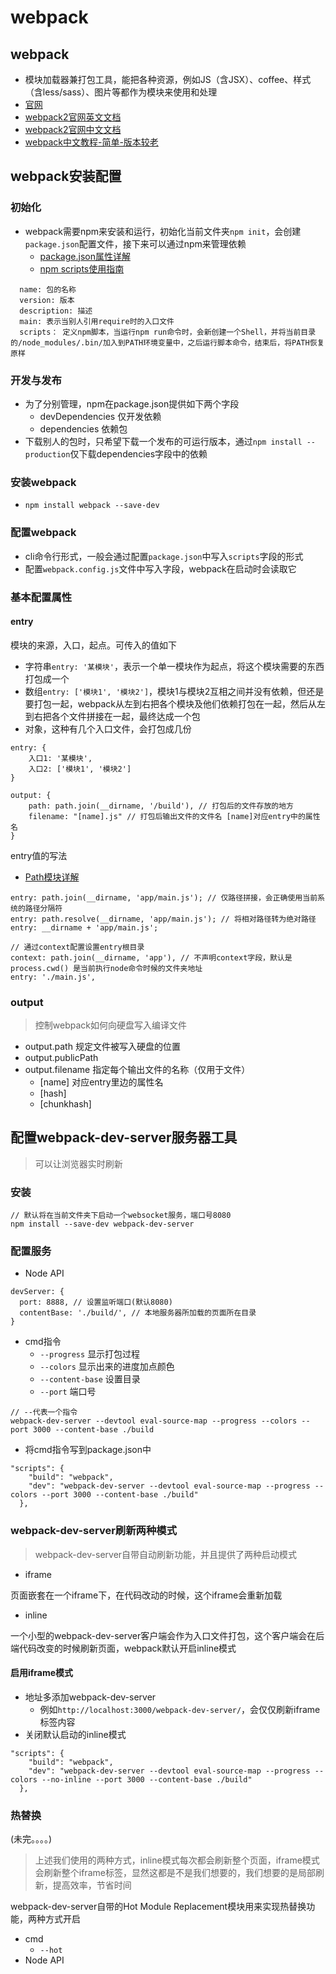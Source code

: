 # webpack

## webpack

- 模块加载器兼打包工具，能把各种资源，例如JS（含JSX）、coffee、样式（含less/sass）、图片等都作为模块来使用和处理
- [官网](http://webpack.github.io/)
- [webpack2官网英文文档](https://webpack.js.org/configuration/)
- [webpack2官网中文文档](http://www.css88.com/doc/webpack2/)
- [webpack中文教程-简单-版本较老](http://webpackdoc.com/index.html)

## webpack安装配置

### 初始化

- webpack需要npm来安装和运行，初始化当前文件夹`npm init`，会创建`package.json`配置文件，接下来可以通过npm来管理依赖
    + [package.json属性详解](http://www.cnblogs.com/tzyy/p/5193811.html)
    + [npm scripts使用指南](http://www.ruanyifeng.com/blog/2016/10/npm_scripts.html)
    
```
  name: 包的名称
  version: 版本
  description: 描述
  main: 表示当别人引用require时的入口文件
  scripts： 定义npm脚本，当运行npm run命令时，会新创建一个Shell，并将当前目录的/node_modules/.bin/加入到PATH环境变量中，之后运行脚本命令，结束后，将PATH恢复原样
```

### 开发与发布

- 为了分别管理，npm在package.json提供如下两个字段
    + devDependencies 仅开发依赖
    + dependencies 依赖包
- 下载别人的包时，只希望下载一个发布的可运行版本，通过`npm install --production`仅下载dependencies字段中的依赖

### 安装webpack

- `npm install webpack --save-dev`

### 配置webpack

- cli命令行形式，一般会通过配置`package.json`中写入`scripts`字段的形式
- 配置`webpack.config.js`文件中写入字段，webpack在启动时会读取它

### 基本配置属性

#### entry

模块的来源，入口，起点。可传入的值如下

- 字符串`entry: '某模块'`，表示一个单一模块作为起点，将这个模块需要的东西打包成一个
- 数组`entry: ['模块1', '模块2']`，模块1与模块2互相之间并没有依赖，但还是要打包一起，webpack从左到右把各个模块及他们依赖打包在一起，然后从左到右把各个文件拼接在一起，最终达成一个包
- 对象，这种有几个入口文件，会打包成几份
```
entry: {
    入口1: '某模块',
    入口2: ['模块1', '模块2']
}

output: {
    path: path.join(__dirname, '/build'), // 打包后的文件存放的地方
    filename: "[name].js" // 打包后输出文件的文件名 [name]对应entry中的属性名
}
```

entry值的写法

- [Path模块详解](http://javascript.ruanyifeng.com/nodejs/path.html)

```
entry: path.join(__dirname, 'app/main.js'); // 仅路径拼接，会正确使用当前系统的路径分隔符
entry: path.resolve(__dirname, 'app/main.js'); // 将相对路径转为绝对路径
entry: __dirname + 'app/main.js';

// 通过context配置设置entry根目录
context: path.join(__dirname, 'app'), // 不声明context字段，默认是process.cwd() 是当前执行node命令时候的文件夹地址
entry: './main.js',
```

### output

> 控制webpack如何向硬盘写入编译文件

- output.path 规定文件被写入硬盘的位置
- output.publicPath
- output.filename 指定每个输出文件的名称（仅用于文件）
    + [name] 对应entry里边的属性名
    + [hash]
    + [chunkhash]

## 配置webpack-dev-server服务器工具

> 可以让浏览器实时刷新

### 安装

```
// 默认将在当前文件夹下启动一个websocket服务，端口号8080
npm install --save-dev webpack-dev-server
```

### 配置服务

- Node API

```
devServer: {
  port: 8888, // 设置监听端口(默认8080)
  contentBase: './build/', // 本地服务器所加载的页面所在目录
}
```

- cmd指令
  + `--progress` 显示打包过程
  + `--colors` 显示出来的进度加点颜色
  + `--content-base` 设置目录
  + `--port` 端口号
  
```
// --代表一个指令
webpack-dev-server --devtool eval-source-map --progress --colors --port 3000 --content-base ./build
```

- 将cmd指令写到package.json中

```
"scripts": {
    "build": "webpack",
    "dev": "webpack-dev-server --devtool eval-source-map --progress --colors --port 3000 --content-base ./build"
  },
```

### webpack-dev-server刷新两种模式

> webpack-dev-server自带自动刷新功能，并且提供了两种启动模式

- iframe

页面嵌套在一个iframe下，在代码改动的时候，这个iframe会重新加载

- inline 

一个小型的webpack-dev-server客户端会作为入口文件打包，这个客户端会在后端代码改变的时候刷新页面，webpack默认开启inline模式

#### 启用iframe模式

- 地址多添加webpack-dev-server
  + 例如`http://localhost:3000/webpack-dev-server/`，会仅仅刷新iframe标签内容
- 关闭默认启动的inline模式

```
"scripts": {
    "build": "webpack",
    "dev": "webpack-dev-server --devtool eval-source-map --progress --colors --no-inline --port 3000 --content-base ./build"
  },
```

### 热替换

(未完。。。。)

> 上述我们使用的两种方式，inline模式每次都会刷新整个页面，iframe模式会刷新整个iframe标签，显然这都是不是我们想要的，我们想要的是局部刷新，提高效率，节省时间

webpack-dev-server自带的Hot Module Replacement模块用来实现热替换功能，两种方式开启

- cmd
  + `--hot`
- Node API

